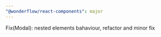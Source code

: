 ```yaml
---
"@wonderflow/react-components": major
---
```


Fix(Modal): nested elements bahaviour, refactor and minor fix  

